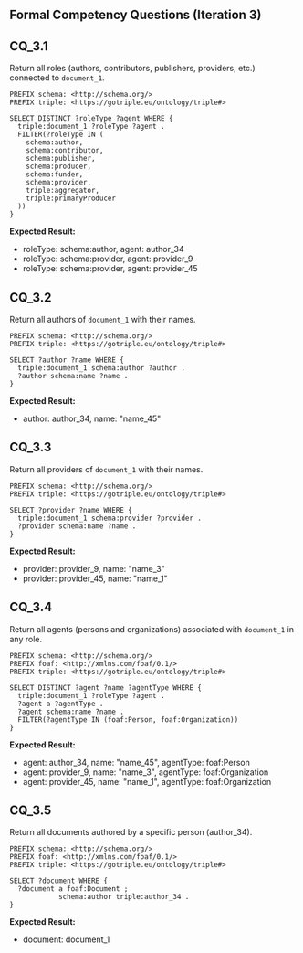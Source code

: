 ## Formal Competency Questions (Iteration 3)

## CQ_3.1

Return all roles (authors, contributors, publishers, providers, etc.) connected to `document_1`.

```sparql
PREFIX schema: <http://schema.org/>
PREFIX triple: <https://gotriple.eu/ontology/triple#>

SELECT DISTINCT ?roleType ?agent WHERE {
  triple:document_1 ?roleType ?agent .
  FILTER(?roleType IN (
    schema:author,
    schema:contributor,
    schema:publisher,
    schema:producer,
    schema:funder,
    schema:provider,
    triple:aggregator,
    triple:primaryProducer
  ))
}
```

**Expected Result:**
- roleType: schema:author, agent: author_34
- roleType: schema:provider, agent: provider_9
- roleType: schema:provider, agent: provider_45

## CQ_3.2

Return all authors of `document_1` with their names.

```sparql
PREFIX schema: <http://schema.org/>
PREFIX triple: <https://gotriple.eu/ontology/triple#>

SELECT ?author ?name WHERE {
  triple:document_1 schema:author ?author .
  ?author schema:name ?name .
}
```

**Expected Result:**
- author: author_34, name: "name_45"

## CQ_3.3

Return all providers of `document_1` with their names.

```sparql
PREFIX schema: <http://schema.org/>
PREFIX triple: <https://gotriple.eu/ontology/triple#>

SELECT ?provider ?name WHERE {
  triple:document_1 schema:provider ?provider .
  ?provider schema:name ?name .
}
```

**Expected Result:**
- provider: provider_9, name: "name_3"
- provider: provider_45, name: "name_1"

## CQ_3.4

Return all agents (persons and organizations) associated with `document_1` in any role.

```sparql
PREFIX schema: <http://schema.org/>
PREFIX foaf: <http://xmlns.com/foaf/0.1/>
PREFIX triple: <https://gotriple.eu/ontology/triple#>

SELECT DISTINCT ?agent ?name ?agentType WHERE {
  triple:document_1 ?roleType ?agent .
  ?agent a ?agentType .
  ?agent schema:name ?name .
  FILTER(?agentType IN (foaf:Person, foaf:Organization))
}
```

**Expected Result:**
- agent: author_34, name: "name_45", agentType: foaf:Person
- agent: provider_9, name: "name_3", agentType: foaf:Organization
- agent: provider_45, name: "name_1", agentType: foaf:Organization

## CQ_3.5

Return all documents authored by a specific person (author_34).

```sparql
PREFIX schema: <http://schema.org/>
PREFIX foaf: <http://xmlns.com/foaf/0.1/>
PREFIX triple: <https://gotriple.eu/ontology/triple#>

SELECT ?document WHERE {
  ?document a foaf:Document ;
            schema:author triple:author_34 .
}
```

**Expected Result:**
- document: document_1
